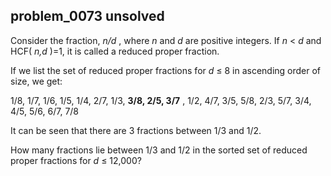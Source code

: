 ## problem_0073 unsolved
Consider the fraction, _n/d_ , where _n_ and _d_ are positive integers. If _n_
< _d_ and HCF( _n,d_ )=1, it is called a reduced proper fraction.

If we list the set of reduced proper fractions for _d_ ≤ 8 in ascending order
of size, we get:

1/8, 1/7, 1/6, 1/5, 1/4, 2/7, 1/3, **3/8, 2/5, 3/7** , 1/2, 4/7, 3/5, 5/8,
2/3, 5/7, 3/4, 4/5, 5/6, 6/7, 7/8

It can be seen that there are 3 fractions between 1/3 and 1/2.

How many fractions lie between 1/3 and 1/2 in the sorted set of reduced proper
fractions for _d_ ≤ 12,000?


